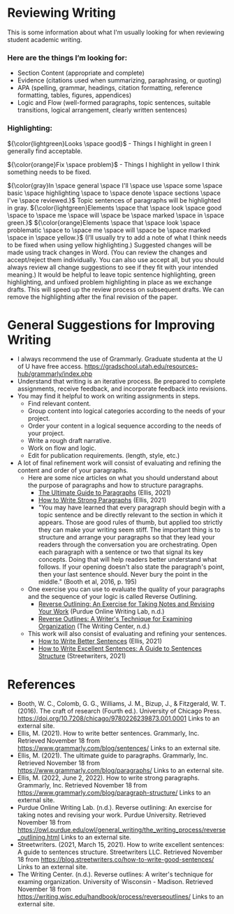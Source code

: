 # Reviewing Writing

This is some information about what I'm usually looking for when reviewing student academic writing.

### Here are the things I’m looking for: 

* Section Content (appropriate and complete)
* Evidence (citations used when summarizing, paraphrasing, or quoting)
* APA (spelling, grammar, headings, citation formatting, reference formatting, tables, figures, appendices)
* Logic and Flow (well-formed paragraphs, topic sentences, suitable transitions, logical arrangement, clearly written sentences)

### Highlighting:

${\color{lightgreen}Looks \space good}$ - Things I highlight in green I generally find acceptable.

${\color{orange}Fix \space problem}$ - Things I highlight in yellow I think something needs to be fixed.

${\color{gray}In \space general \space I'll \space use \space some \space basic \space highlighting \space to \space denote \space sections \space I've \space reviewed.}$ Topic sentences of paragraphs will be highlighted in gray. ${\color{lightgreen}Elements \space that \space look \space good \space to \space me \space will \space be \space marked \space in \space green.}$ ${\color{orange}Elements \space that \space look \space problematic \space to \space me \space will \space be \space marked \space in \space yellow.}$ (I’ll usually try to add a note of what I think needs to be fixed when using yellow highlighting.) Suggested changes will be made using track changes in Word. (You can review the changes and accept/reject them individually. You can also use accept all, but you should always review all change suggestions to see if they fit with your intended meaning.) It would be helpful to leave topic sentence highlighting, green highlighting, and unfixed problem highlighting in place as we exchange drafts. This will speed up the review process on subsequent drafts. We can remove the highlighting after the final revision of the paper.

# General Suggestions for Improving Writing

* I always recommend the use of Grammarly. Graduate studenta at the U of U have free access. https://gradschool.utah.edu/resources-hub/grammarly/index.php 
* Understand that writing is an iterative process. Be prepared to complete assignments, receive feedback, and incorporate feedback into revisions.
* You may find it helpful to work on writing assignments in steps.
  * Find relevant content.
  * Group content into logical categories according to the needs of your project.
  * Order your content in a logical sequence according to the needs of your project.
  * Write a rough draft narrative.
  * Work on flow and logic.
  * Edit for publication requirements. (length, style, etc.)
* A lot of final refinement work will consist of evaluating and refining the content and order of your paragraphs.
  * Here are some nice articles on what you should understand about the purpose of paragraphs and how to structure paragraphs.
    * [The Ultimate Guide to Paragraphs](https://www.grammarly.com/blog/paragraphs/) (Ellis, 2021)
    * [How to Write Strong Paragraphs](https://www.grammarly.com/blog/paragraph-structure/) (Ellis, 2021)
    * "You may have learned that every paragraph should begin with a topic sentence and be directly relevant to the section in which it appears. Those are good rules of thumb, but applied too strictly they can make your writing seem stiff. The important thing is to structure and arrange your paragraphs so that they lead your readers through the conversation you are orchestrating. Open each paragraph with a sentence or two that signal its key concepts. Doing that will help readers better understand what follows. If your opening doesn't also state the paragraph's point, then your last sentence should. Never bury the point in the middle." (Booth et al, 2016, p. 195)
  * One exercise you can use to evaluate the quality of your paragraphs and the sequence of your logic is called Reverse Outlining.
    * [Reverse Outlining: An Exercise for Taking Notes and Revising Your Work](https://owl.purdue.edu/owl/general_writing/the_writing_process/reverse_outlining.html) (Purdue Online Writing Lab, n.d.)
    * [Reverse Outlines: A Writer's Technique for Examining Organization](https://writing.wisc.edu/handbook/process/reverseoutlines/) (The Writing Center, n.d.)
  * This work will also consist of evaluating and refining your sentences.
    * [How to Write Better Sentences](https://www.grammarly.com/blog/sentences/) (Ellis, 2021)
    * [How to Write Excellent Sentences: A Guide to Sentences Structure](https://blog.streetwriters.co/how-to-write-good-sentences/) (Streetwriters, 2021)

# References

* Booth, W. C., Colomb, G. G., Williams, J. M., Bizup, J., & Fitzgerald, W. T. (2016). The craft of research (Fourth ed.). University of Chicago Press. https://doi.org/10.7208/chicago/9780226239873.001.0001 Links to an external site.
* Ellis, M. (2021). How to write better sentences. Grammarly, Inc. Retrieved November 18 from https://www.grammarly.com/blog/sentences/ Links to an external site.
* Ellis, M. (2021). The ultimate guide to paragraphs. Grammarly, Inc. Retrieved November 18 from https://www.grammarly.com/blog/paragraphs/ Links to an external site.
* Ellis, M. (2022, June 2, 2022). How to write strong paragraphs. Grammarly, Inc. Retrieved November 18 from https://www.grammarly.com/blog/paragraph-structure/ Links to an external site.
* Purdue Online Writing Lab. (n.d.). Reverse outlining: An exercise for taking notes and revising your work. Purdue University. Retrieved November 18 from https://owl.purdue.edu/owl/general_writing/the_writing_process/reverse_outlining.html Links to an external site.
* Streetwriters. (2021, March 15, 2021). How to write excellent sentences: A guide to sentences structure. Streetwriters LLC. Retrieved November 18 from https://blog.streetwriters.co/how-to-write-good-sentences/ Links to an external site.
* The Writing Center. (n.d.). Reverse outlines: A writer's technique for examing organization. University of Wisconsin - Madison. Retrieved November 18 from https://writing.wisc.edu/handbook/process/reverseoutlines/ Links to an external site. 
